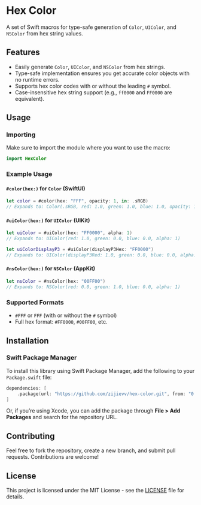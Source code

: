 
# Hex Color

A set of Swift macros for type-safe generation of `Color`, `UIColor`, and `NSColor` from hex string values.

## Features

- Easily generate `Color`, `UIColor`, and `NSColor` from hex strings.
- Type-safe implementation ensures you get accurate color objects with no runtime errors.
- Supports hex color codes with or without the leading `#` symbol.
- Case-insensitive hex string support (e.g., `ff0000` and `FF0000` are equivalent).

## Usage

### Importing

Make sure to import the module where you want to use the macro:

```swift
import HexColor
```

### Example Usage

#### `#color(hex:)` for `Color` (SwiftUI)

```swift
let color = #color(hex: "FFF", opacity: 1, in: .sRGB)
// Expands to: Color(.sRGB, red: 1.0, green: 1.0, blue: 1.0, opacity: 1)
```

#### `#uiColor(hex:)` for `UIColor` (UIKit)

```swift
let uiColor = #uiColor(hex: "FF0000", alpha: 1)
// Expands to: UIColor(red: 1.0, green: 0.0, blue: 0.0, alpha: 1)

let uiColorDisplayP3 = #uiColor(displayP3Hex: "FF0000")
// Expands to: UIColor(displayP3Red: 1.0, green: 0.0, blue: 0.0, alpha: 1)
```

#### `#nsColor(hex:)` for `NSColor` (AppKit)

```swift
let nsColor = #nsColor(hex: "00FF00")
// Expands to: NSColor(red: 0.0, green: 1.0, blue: 0.0, alpha: 1)
```

### Supported Formats

- `#FFF` or `FFF` (with or without the `#` symbol)
- Full hex format: `#FF0000`, `#00FF00`, etc.

## Installation

### Swift Package Manager

To install this library using Swift Package Manager, add the following to your `Package.swift` file:

```swift
dependencies: [
    .package(url: "https://github.com/zijievv/hex-color.git", from: "0.1.0")
]
```

Or, if you’re using Xcode, you can add the package through **File > Add Packages** and search for the repository URL.

## Contributing

Feel free to fork the repository, create a new branch, and submit pull requests. Contributions are welcome!

## License

This project is licensed under the MIT License - see the [LICENSE](LICENSE) file for details.
